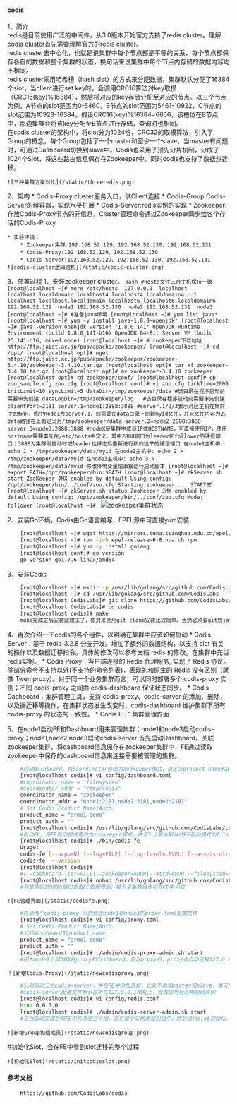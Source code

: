 #### codis

1、简介  
redis是目前使用广泛的中间件，从3.0版本开始官方支持了redis cluster。理解codis cluster首先需要理解官方的redis cluster。  
redis cluster去中心化，也就是说集群中每个节点都是平等的关系，每个节点都保存各自的数据和整个集群的状态，换句话来说集群中每个节点内存储的数据内容均不相同。  
redis cluster采用哈希槽（hash slot）的方式来分配数据，集群默认分配了16384个slot，当client进行set key时，会调用CRC16算法对key取模（CRC16(key)%16384），然后将对应的key存储分配至对应的节点。以三个节点为例，A节点的slot范围为0-5460，B节点的slot范围为5461-10922，C节点的slot范围为10923-16384。假设CRC16(key)%16384=6666，该槽位在B节点中，那边集群会将该key分配至B节点进行存储，查询时也相同。  
在codis cluster的架构中，将slot分为1024份，CRC32的取模算法，引入了Group的概念，每个Group包括了一个master和至少一个slave，当master有问题时，可通过Dashboard切换到slave中。Codis也采用了预先分片机制，分成了1024个Slot，将这些路由信息保存在Zookeeper中。同时codis也支持了数据热迁移。  

	![三种集群方案对比](/static/threeredis.png)

2、架构
	* Codis-Proxy:cluster服务入口，供Client连接
	* Codis-Group:Codis-Server的组容器，实现水平扩展
	* Codis-Server:redis实例的实现
	* Zookeeper:存放Codis-Proxy节点的元信息，Cluster管理命令通过Zookeeper同步给各个存活的Codis-Proxy

	* 实验环境：
		* Zookeeper集群:192.168.52.129、192.168.52.130、192.168.52.131
		* Codis-Proxy:192.168.52.129、192.168.52.130
		* Codis-Server:192.168.52.129、192.168.52.130、192.168.52.131
	![codis-cluster逻辑结构](/static/codis-cluster.png)

3、部署过程
	1、安装zookeeper cluster。
	```bash
	#hosts文件三台主机保持一致
	[root@localhost ~]# more /etc/hosts 
	127.0.0.1  localhost localhost.localdomain localhost4 localhost4.localdomain4
	::1        localhost localhost.localdomain localhost6 localhost6.localdomain6
	192.168.52.129	node1
	192.168.52.130	node2
	192.168.52.131	node3
	[root@localhost ~]#
	#准备java环境
	[root@localhost ~]# yum list java*
	[root@localhost ~]# yum -y install java-1.8.0-openjdk*
	[root@localhost ~]# java -version
	openjdk version "1.8.0_141"
	OpenJDK Runtime Environment (build 1.8.0_141-b16)
	OpenJDK 64-Bit Server VM (build 25.141-b16, mixed mode)
	[root@localhost ~]#
	# zookeeper下载地址http://ftp.jaist.ac.jp/pub/apache/zookeeper/
	[root@localhost ~]# cd /opt/
	[root@localhost opt]# wget http://ftp.jaist.ac.jp/pub/apache/zookeeper/zookeeper-3.4.10/zookeeper-3.4.10.tar.gz
	[root@localhost opt]# tar xf zookeeper-3.4.10.tar.gz
	[root@localhost opt]# mv zookeeper-3.4.10 zookeeper
	[root@localhost opt]# cd zookeeper/conf/
	[root@localhost conf]# cp zoo_sample.cfg zoo.cfg
	[root@localhost conf]# vi zoo.cfg
	tickTime=2000
	initLimit=10
	syncLimit=5
	dataDir=/tmp/zookeeper/data	#该目录在程序启动前需要事先创建
	dataLogDir=/tmp/zookeeper/log	#该目录在程序启动前需要事先创建
	clientPort=2181
	server.1=node1:2888:3888
	#server.1/2/3表示对应主机在集群中的标识，例中node1为server.1，则需要在data目录下创建myid文件，并且文件内容为2。data路径在上面定义为/tmp/zookeeper/data
	server.2=node2:2888:3888
	server.3=node3:2888:3888
	#nodeX是集群中成员IP或HOSTNAME，可直接使用IP，使用hostname需要事先在/etc/hosts中定义。其中2888端口为leader和follower的通信端口；3888为集群刚启动时或leader挂掉之后重新进行新的选举的通信端口
	在node1主机中:
	echo 1 > /tmp/zookeeper/data/myid
	在node2主机中:
	echo 2 > /tmp/zookeeper/data/myid
	在node3主机中:
	echo 3 > /tmp/zookeeper/data/myid
	修改环境变量或直接运行启动脚本
	[root@localhost ~]# export PATH=/opt/zookeeper/bin:$PATH
	[root@localhost ~]# zkServer.sh start
	ZooKeeper JMX enabled by default
	Using config: /opt/zookeeper/bin/../conf/zoo.cfg
	Starting zookeeper ... STARTED
	[root@localhost ~]# zkServer.sh status
	ZooKeeper JMX enabled by default
	Using config: /opt/zookeeper/bin/../conf/zoo.cfg
	Mode: follower
	[root@localhost ~]#
	```
![zookeeper集群状态](/static/zookeeprestatus.png) 

2、安装Go环境，Codis由Go语言编写，EPEL源中可直接yum安装
```bash
	[root@localhost ~]# wget https://mirrors.tuna.tsinghua.edu.cn/epel/6/x86_64/epel-release-6-8.noarch.rpm
	[root@localhost ~]# rpm -ivh epel-release-6-8.noarch.rpm
	[root@localhost ~]# yum -y install golang
	[root@localhost conf]# go version
	go version go1.7.6 linux/amd64
```
3、安装Codis
```bash
	[root@localhost ~]# mkdir -p /usr/lib/golang/src/github.com/CodisLabs
	[root@localhost ~]# cd /usr/lib/golang/src/github.com/CodisLabs
	[root@localhost CodisLabs]# git clone https://github.com/CodisLabs/codis.git -b release3.2
	[root@localhost CodisLabs]# cd codis
	[root@localhost codis]# make
	make完成之后安装就竣工了，相对来使用git clone安装比较简单。当然必须要git到java的路径下
```
4、再次介绍一下codis的各个组件，以明确在集群中应该如何启动
	* Codis Server：基于 redis-3.2.8 分支开发。增加了额外的数据结构，以支持 slot 有关的操作以及数据迁移指令。具体的修改可以参考文档 redis 的修改。在集群中充当redis实例。
	* Codis Proxy：客户端连接的 Redis 代理服务, 实现了 Redis 协议。 除部分命令不支持以外(不支持的命令列表)，表现的和原生的 Redis 没有区别（就像 Twemproxy）。对于同一个业务集群而言，可以同时部署多个 codis-proxy 实例；不同 codis-proxy 之间由 codis-dashboard 保证状态同步。
	* Codis Dashboard：集群管理工具，支持 codis-proxy、codis-server 的添加、删除，以及据迁移等操作。在集群状态发生改变时，codis-dashboard 维护集群下所有 codis-proxy 的状态的一致性。
	* Codis FE：集群管理界面  

5、在node1启动FE和Dashboard用来管理集群；node1和node3启动codis-proxy；node1,node2,node3启动codis-server
首先启动Dashboard，关联zookeeper集群，将dashboard信息保存在zookeeper集群中，FE通过读取zookeeper中保存的dashboard信息来连接需要被管理的集群。
```bash
	#启动dashboard，将coordinator修改为zookeeper模式，自定义product_name和auth
	[root@localhost codis]# vi config/dashboard.toml
	#coordinator_name = "filesystem"
	#coordinator_addr = "/tmp/codis"
	coordinator_name = "zookeeper"
	coordinator_addr = "node1:2181,node2:2181,node2:2181"
	# Set Codis Product Name/Auth.
	product_name = "armo1-demo"
	product_auth = ""
	[root@localhost codis]# /usr/lib/golang/src/github.com/CodisLabs/codis/admin/codis-dashboard-admin.sh start
	#启动FE，将FE启动模式更改为zookeeper模式，由于3.2版本默认的FE启动模式为filesystem，所以我们需要使用二进制文件手动启动
	[root@localhost codis]# ./bin/codis-fe
	Usage:
	codis-fe [--ncpu=N] [--log=FILE] [--log-level=LEVEL] [--assets-dir=PATH] [--pidfile=FILE] (--dashboard-list=FILE|--zookeeper=ADDR|--etcd=ADDR|--filesystem=ROOT) --listen=ADDR
	codis-fe  --version
	[root@localhost codis]#
	#(--dashboard-list=FILE|--zookeeper=ADDR|--etcd=ADDR|--filesystem=ROOT)默认为filesystem，需要更改为zookeeper，或者从zookeeper中拉取到本地文件中（ ./bin/codis-admin  --dashboard-list --zookeeper=XXX.XXX.XXX.XXX:2181 | tee codis.json），使用--dashboard-list=FILE指定对应信息
	[root@localhost codis]# nohup /usr/lib/golang/src/github.com/CodisLabs/codis/bin/codis-fe --ncpu=1 --log=/usr/lib/golang/src/github.com/CodisLabs/codis/log/fe.log --log-level=WARN --zookeeper=node1:2181 --listen=0.0.0.0:9090 &
	#登录监听的9090端口查看FE管理界面，接下来集群操作可在FE中完成
```

	![FE管理界面](/static/codisfe.png)
```bash	  
	#启动两个codis-proxy,分别修改node1和node3的proxy.toml配置文件
	[root@localhost codis]# vi config/proxy.toml
	# Set Codis Product Name/Auth.
	#对应dashboard的product_name
	product_name = "armo1-demo"
	product_auth = ""
	[root@localhost codis]# ./admin/codis-proxy-admin.sh start
	#因为node1上同时存在proxy和dashboard，启动proxy后，proxy会自动连接127.0.0.1的dashboard，node3的proxy需要在FE中添加到dashboard。使用admin_addr配置参数连接。启动proxy后，尽快执行new proxy操作，默认30秒超时，超时后退出proxy进程。
```

	！[新增Codis-Proxy](/static/newcodisproxy.png)
```bash
	#分别启动三台codis-server，并在FE中添加进组，此处不添加master和slave，每天服务器仅启动一个进程，如果需要启动m/s，使用slaveof配置即可。
	#codis-server配置文件默认监听在127.0.0.1地址上，修改该地址后再启动实例
	[root@localhost codis]# vi config/redis.conf
	bind 0.0.0.0
	[root@localhost codis]# ./admin/codis-server-admin.sh start
	#三台启动完成后再FE中先添加三个组，在将每个实例添加到组中，然后进行slot初始化。完成集群搭建。
```

	![新增Group和组成员](/static/newcodisgroup.png)
#初始化Slot，会在FE中看到slot迁移的整个过程




	![初始化Slot](/static/initcodisslot.png)

#### 参考文档
```
	https://github.com/CodisLabs/codis
```
